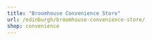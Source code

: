 ```yaml
---
title: "Broomhouse Convenience Store"
url: /edinburgh/broomhouse-convenience-store/
shop: convenience
---
```

